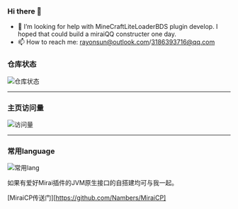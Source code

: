 ### Hi there 👋

<!--
**arctic603/arctic603** is a ✨ _special_ ✨ repository because its `README.md` (this file) appears on your GitHub profile.

Here are some ideas to get you started:

-->

- 🤔 I’m looking for help with MineCraftLiteLoaderBDS plugin develop. I hoped that could build a miraiQQ constructer one day.
- 📫 How to reach me: rayonsun@outlook.com/3186393716@qq.com

### 仓库状态
![仓库状态](https://github-readme-stats.vercel.app/api?username=arctic603&show_icons=true&theme=tokyonight)
***

### 主页访问量
![访问量](https://profile-counter.glitch.me/arctic603/count.svg)
***

### 常用language
![常用lang](https://github-readme-stats.vercel.app/api/top-langs/?username=arctic603&layout=compact&theme=tokyonight)

如果有爱好Mirai插件的JVM原生接口的自搭建均可与我一起。

[MiraiCP传送门][https://github.com/Nambers/MiraiCP]
